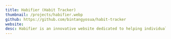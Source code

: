 ```yaml
---
title: Habifier (Habit Tracker)
thumbnail: /projects/habifier.webp
github: https://github.com/bintangyosua/habit-tracker
website:
desc: Habifier is an innovative website dedicated to helping individuals track and improve their habits effectively. The platform offers a user-friendly habit tracker feature that allows users to set and monitor daily, weekly, or monthly goals for various habits such as exercise, reading, meditation, productivity, and more.
---
```

